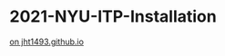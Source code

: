 # 2021-NYU-ITP-Installation

[on jht1493.github.io](https://jht1493.github.io/2021-NYU-ITP-Installation/)
